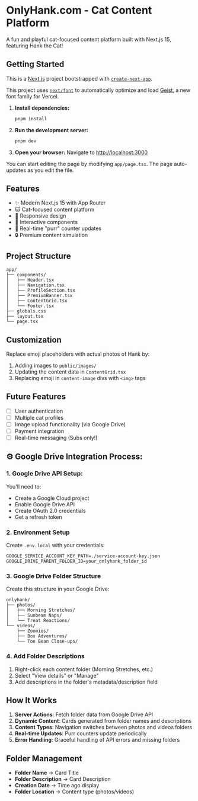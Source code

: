 # OnlyHank.com - Cat Content Platform

A fun and playful cat-focused content platform built with Next.js 15, featuring Hank the Cat!

## Getting Started

This is a [Next.js](https://nextjs.org) project bootstrapped with [`create-next-app`](https://nextjs.org/docs/app/api-reference/cli/create-next-app).

This project uses [`next/font`](https://nextjs.org/docs/app/building-your-application/optimizing/fonts) to automatically optimize and load [Geist](https://vercel.com/font), a new font family for Vercel.

1. **Install dependencies:**

   ```bash
   pnpm install
   ```

2. **Run the development server:**

   ```bash
   pnpm dev
   ```

3. **Open your browser:**
   Navigate to [http://localhost:3000](http://localhost:3000)

You can start editing the page by modifying `app/page.tsx`. The page auto-updates as you edit the file.

## Features

- ✨ Modern Next.js 15 with App Router
- 🐱 Cat-focused content platform
- 📱 Responsive design
- 🎨 Interactive components
- 💖 Real-time "purr" counter updates
- 🔒 Premium content simulation

## Project Structure

```
app/
├── components/
│   ├── Header.tsx
│   ├── Navigation.tsx
│   ├── ProfileSection.tsx
│   ├── PremiumBanner.tsx
│   ├── ContentGrid.tsx
│   └── Footer.tsx
├── globals.css
├── layout.tsx
└── page.tsx
```

## Customization

Replace emoji placeholders with actual photos of Hank by:

1. Adding images to `public/images/`
2. Updating the content data in `ContentGrid.tsx`
3. Replacing emoji in `content-image` divs with `<img>` tags

## Future Features

- [ ] User authentication
- [ ] Multiple cat profiles
- [ ] Image upload functionality (via Google Drive)
- [ ] Payment integration
- [ ] Real-time messaging (Subs only!)

## ⚙️ Google Drive Integration Process:

### 1. Google Drive API Setup:

You'll need to:

- Create a Google Cloud project
- Enable Google Drive API
- Create OAuth 2.0 credentials
- Get a refresh token

### 2. Environment Setup

Create `.env.local` with your credentials:

```env
GOOGLE_SERVICE_ACCOUNT_KEY_PATH=./service-account-key.json
GOOGLE_DRIVE_PARENT_FOLDER_ID=your_onlyhank_folder_id
```

### 3. Google Drive Folder Structure

Create this structure in your Google Drive:

```
onlyhank/
├── photos/
│   ├── Morning Stretches/
│   ├── Sunbeam Naps/
│   └── Treat Reactions/
└── videos/
    ├── Zoomies/
    ├── Box Adventures/
    └── Toe Bean Close-ups/
```

### 4. Add Folder Descriptions

1. Right-click each content folder (Morning Stretches, etc.)
2. Select "View details" or "Manage"
3. Add descriptions in the folder's metadata/description field

## How It Works

1. **Server Actions**: Fetch folder data from Google Drive API
2. **Dynamic Content**: Cards generated from folder names and descriptions
3. **Content Types**: Navigation switches between photos and videos folders
4. **Real-time Updates**: Purr counters update periodically
5. **Error Handling**: Graceful handling of API errors and missing folders

## Folder Management

- **Folder Name** → Card Title
- **Folder Description** → Card Description
- **Creation Date** → Time ago display
- **Folder Location** → Content type (photos/videos)
